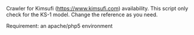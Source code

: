 Crawler for Kimsufi (https://www.kimsufi.com) availability. This script only
check for the KS-1 model. Change the reference as you need.

Requirement: an apache/php5 environment